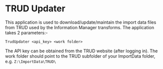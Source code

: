 # TRUD Updater
This application is used to download/update/maintain the import data files from TRUD used by the Information Manager transforms.
The application takes 2 parameters:-

`TrudUpdater <api_key> <work folder>`

The API key can be obtained from the TRUD website (after logging in).  The work folder should point to the TRUD subfolder of your ImportData folder, e.g. `Z:\ImportData\TRUD\`
